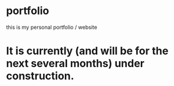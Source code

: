 # portfolio
this is my personal portfolio / website

# It is currently (and will be for the next several months) under construction. 
